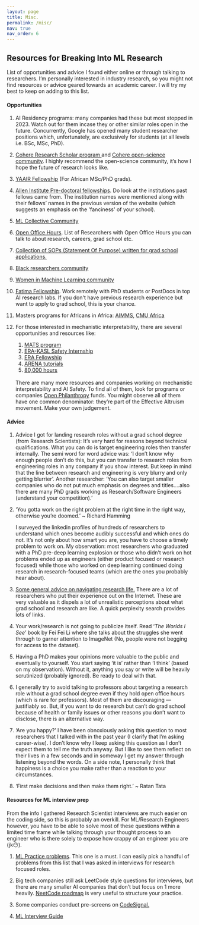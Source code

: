 ```yaml
---
layout: page
title: Misc.
permalink: /misc/
nav: true
nav_order: 6
---
```

<h2>Resources for Breaking Into ML Research</h2>

List of opportunities and advice I found either online or through talking to researchers. I’m personally interested in industry research, so you might not find resources or advice geared towards an academic career. I will try my best to keep on adding to this list. 

<h4>Opportunities</h4>

1. AI Residency programs: many companies had these but most stopped in 2023. Watch out for them incase they or other similar roles open in the future. Concurrently, Google has opened many student researcher positions which, unfortunately, are exclusively for students (at all levels i.e. BSc, MSc, PhD).

2. <u><a href='https://cohere.com/blog/cohere-for-ai-scholars-program-2025'>Cohere Research Scholar program</a> </u>and <u><a href = 'https://share.hsforms.com/10OrjljwpQ52ILJA6ftENIwch5vw'>Cohere open-science community</a></u>. I highly recommend the open-science community, it’s how I hope the future of research looks like.

3. <u><a href='https://x.com/ascendP360/status/1834193276699595247'>YAAIR Fellowship</a></u> (For African MSc/PhD grads).

4. <u><a href = 'https://allenai.org/predoctoral-young-investigators'>Allen Institute Pre-doctoral fellowships</a></u>. Do look at the institutions past fellows came from. The institution names were mentioned along with their fellows’ names in the previous version of the website (which suggests an emphasis on the 'fanciness' of your school).

5. <u><a href = 'https://mlcollective.org/'>ML Collective Community</a></u>

6. <u><a href = 'https://esraasaleh.notion.site/Researchers-with-Open-Offices-27dd8febd78d42b9ad4627f3525f28fe'>Open Office Hours</a></u>. List of Researchers with Open Office Hours you can talk to about research, careers, grad school etc.

7. <u><a href = 'https://cs-sop.notion.site/CS-PhD-Statements-of-Purpose-df39955313834889b7ac5411c37b958d'>Collection of SOPs (Statement Of Purpose) written for grad school applications.</a></u>

8. <u><a href = 'https://blackinai.joleh.com/'>Black researchers community</a></u>

9. <u><a href = 'https://www.wiml.org/'>Women in Machine Learning community</a></u>

10. <u><a href = 'https://www.fatimafellowship.com/'>Fatima Fellowship</a></u>. Work remotely with PhD students or PostDocs in top AI research labs. If you don't have previous research experience but want to apply to grad school, this is your chance. 

11. Masters programs for Africans in Africa: <u><a href = 'https://nexteinstein.org/'>AIMMS</a></u>, <u><a href = 'https://www.africa.engineering.cmu.edu/'>CMU Africa</a></u> 

12. For those interested in mechanistic interpretability, there are several opportunities and resources like:
    1. <u> <a href = 'https://www.matsprogram.org/'>MATS program</a></u>
    2. <u> <a href = 'https://www.kasl.ai/2024/01/16/interns-2024/'>ERA-KASL Safety Internship</a></u>
    3. <u> <a href = 'https://erafellowship.org/'>ERA Fellowship</a></u>
    4. <u> <a href = 'https://arena3-chapter1-transformer-interp.streamlit.app/'>ARENA tutorials</a></u>
    5. <u> <a href = 'https://80000hours.org/'>80,000 hours</a></u>
    
    <br>
    There are many more resources and companies working on mechanistic interpretability and AI Safety. To find all of them, look for programs or companies <u><a href = 'https://www.openphilanthropy.org/'>Open Philanthropy</a></u> funds. You might observe all of them have one common denominator: they’re part of the Effective Altruism movement. Make your own judgement. 

<h4>Advice</h4> 

1. Advice I got for landing research roles without a grad school degree (from Research Scientists): It’s very hard for reasons beyond technical qualifications. What you can do is target engineering roles then transfer internally. The semi word for word advice was: ‘I don’t know why enough people don’t do this, but you can transfer to research roles from engineering roles in any company if you show interest. But keep in mind that the line between research and engineering is very blurry and only getting blurrier’. Another researcher: ‘You can also target smaller companies who do not put much emphasis on degrees and titles….also there are many PhD grads working as Research/Software Engineers (understand your competition).’

2. ‘You gotta work on the right problem at the right time in the right way, otherwise you’re doomed.’ ~ Richard Hamming
    
    I surveyed the linkedin profiles of hundreds of researchers to understand which ones become audibly successful and which ones do not. It’s not only about how smart you are, you have to choose a timely problem to work on. My observation: most researchers who graduated with a PhD pre-deep learning explosion or those who didn’t work on hot problems ended up as engineers (either product focused or research focused) while those who worked on deep learning continued doing research in research-focused teams (which are the ones you probably hear about). 
    
3. <u><a href = 'https://web.mit.edu/tslvr/www/lessons_two_years.html'>Some general advice on navigating research life.</a></u> There are a lot of researchers who put their experience out on the Internet. These are very valuable as it dispels a lot of unrealistic perceptions about what grad school and research are like. A quick perplexity search provides lots of links.

4. Your work/research is not going to publicize itself. Read ‘*The Worlds I See*’ book by Fei Fei Li where she talks about the struggles she went through to garner attention to ImageNet (No, people were not begging for access to the dataset). 

5. Having a PhD makes your opinions more valuable to the public and eventually to yourself. You start saying ‘it is’ rather than ‘I think’ (based on my observation). Without it, anything you say or write will be heavily scrutinized (probably ignored). Be ready to deal with that. 

6. I generally try to avoid talking to professors about targeting a research role without a grad school degree even if they hold open office hours (which is rare for professors). Most of them are discouraging — justifiably so. But, if you want to do research but can’t do grad school because of health or family issues or other reasons you don’t want to disclose, there is an alternative way.  

7. ‘Are you happy?’ I have been obnoxiously asking this question to most researchers that I talked with in the past year (I clarify that I’m asking career-wise). I don’t know why I keep asking this question as I don’t expect them to tell me the truth anyway. But I like to see them reflect on their lives in a few seconds and in someway I get my answer through listening beyond the words. On a side note, I personally think that happiness is a choice you make rather than a reaction to your circumstances. 

8. ‘First make decisions and then make them right.’ ~ Ratan Tata

<h4>Resources for ML interview prep</h4>

From the info I gathered Research Scientist interviews are much easier on the coding side, so this is probably an overkill. For ML/Research Engineers however, you have to be able to solve most of these questions within a limited time frame while talking through your thought process to an engineer who is there solely to expose how crappy of an engineer you are (jk😶). 

1. <u><a href = 'https://www.deep-ml.com/'> ML Practice problems</a></u>. This one is a must. I can easily pick a handful of problems from this list that I was asked in interviews for research focused roles. 

2. Big tech companies still ask LeetCode style questions for interviews, but there are many smaller AI companies that don’t but focus on 1 more heavily. <u><a href = 'https://leetcode.com/, https://neetcode.io/roadmap'>NeetCode roadmap</a></u> is very useful to structure your practice.

3. Some companies conduct pre-screens on <u> <a href = 'https://learn.codesignal.com/course-paths'>CodeSignal. </a></u>

4. <u> <a href = 'https://docs.google.com/document/d/1Zjyc4v1fYPI4t-0M31P1tJr0zW55VkFKu7YWJoBhDOs/edit?tab=t.0#heading=h.4hu340txes8w'>ML Interview Guide </a></u>
